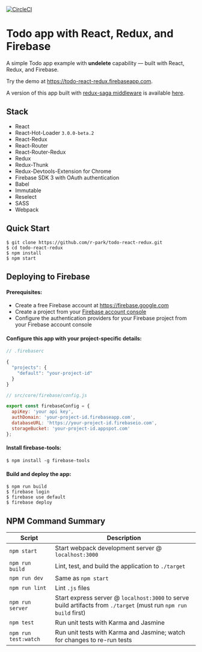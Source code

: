[![CircleCI](https://circleci.com/gh/r-park/todo-react-redux.svg?style=shield&circle-token=6caf8c493bd66544717ff9a47ae01d8be036e53c)](https://circleci.com/gh/r-park/todo-react-redux)


# Todo app with React, Redux, and Firebase
A simple Todo app example with **undelete** capability — built with React, Redux, and Firebase.

Try the demo at https://todo-react-redux.firebaseapp.com. 

A version of this app built with [redux-saga middleware](https://github.com/yelouafi/redux-saga) is available [here](https://github.com/r-park/todo-redux-saga).


## Stack

- React
- React-Hot-Loader `3.0.0-beta.2`
- React-Redux
- React-Router
- React-Router-Redux
- Redux
- Redux-Thunk
- Redux-Devtools-Extension for Chrome
- Firebase SDK 3 with OAuth authentication
- Babel
- Immutable
- Reselect
- SASS
- Webpack


Quick Start
-----------

```shell
$ git clone https://github.com/r-park/todo-react-redux.git
$ cd todo-react-redux
$ npm install
$ npm start
```

## Deploying to Firebase
#### Prerequisites:
- Create a free Firebase account at https://firebase.google.com
- Create a project from your [Firebase account console](https://console.firebase.google.com)
- Configure the authentication providers for your Firebase project from your Firebase account console

#### Configure this app with your project-specific details:
```javascript
// .firebaserc

{
  "projects": {
    "default": "your-project-id"
  }
}
```
```javascript
// src/core/firebase/config.js

export const firebaseConfig = {
  apiKey: 'your api key',
  authDomain: 'your-project-id.firebaseapp.com',
  databaseURL: 'https://your-project-id.firebaseio.com',
  storageBucket: 'your-project-id.appspot.com'
};
```

#### Install firebase-tools:
```shell
$ npm install -g firebase-tools
```

#### Build and deploy the app:
```shell
$ npm run build
$ firebase login
$ firebase use default
$ firebase deploy
```


NPM Command Summary
-------------------

|Script|Description|
|---|---|
|`npm start`|Start webpack development server @ `localhost:3000`|
|`npm run build`|Lint, test, and build the application to `./target`|
|`npm run dev`|Same as `npm start`|
|`npm run lint`|Lint `.js` files|
|`npm run server`|Start express server @ `localhost:3000` to serve build artifacts from `./target` (must run `npm run build` first)|
|`npm test`|Run unit tests with Karma and Jasmine|
|`npm run test:watch`|Run unit tests with Karma and Jasmine; watch for changes to re-run tests|
